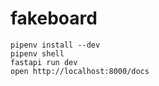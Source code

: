 # fakeboard

```
pipenv install --dev
pipenv shell
fastapi run dev
open http://localhost:8000/docs
```
